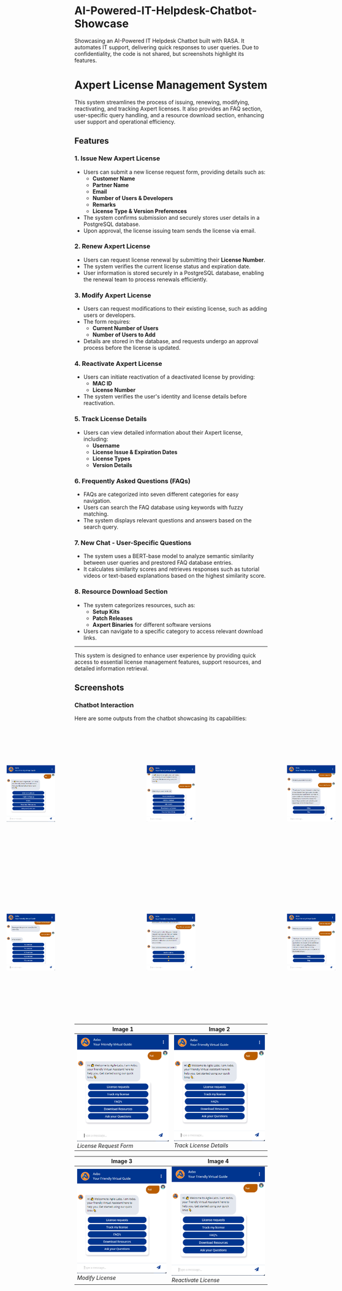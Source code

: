 # AI-Powered-IT-Helpdesk-Chatbot-Showcase
Showcasing an AI-Powered IT Helpdesk Chatbot built with RASA. It automates IT support, delivering quick responses to user queries. Due to confidentiality, the code is not shared, but screenshots highlight its features.

# Axpert License Management System

This system streamlines the process of issuing, renewing, modifying, reactivating, and tracking Axpert licenses. It also provides an FAQ section, user-specific query handling, and a resource download section, enhancing user support and operational efficiency.

## Features

### 1. Issue New Axpert License
- Users can submit a new license request form, providing details such as:
  - **Customer Name**
  - **Partner Name**
  - **Email**
  - **Number of Users & Developers**
  - **Remarks**
  - **License Type & Version Preferences**
- The system confirms submission and securely stores user details in a PostgreSQL database.
- Upon approval, the license issuing team sends the license via email.

### 2. Renew Axpert License
- Users can request license renewal by submitting their **License Number**.
- The system verifies the current license status and expiration date.
- User information is stored securely in a PostgreSQL database, enabling the renewal team to process renewals efficiently.

### 3. Modify Axpert License
- Users can request modifications to their existing license, such as adding users or developers.
- The form requires:
  - **Current Number of Users**
  - **Number of Users to Add**
- Details are stored in the database, and requests undergo an approval process before the license is updated.

### 4. Reactivate Axpert License
- Users can initiate reactivation of a deactivated license by providing:
  - **MAC ID**
  - **License Number**
- The system verifies the user's identity and license details before reactivation.

### 5. Track License Details
- Users can view detailed information about their Axpert license, including:
  - **Username**
  - **License Issue & Expiration Dates**
  - **License Types**
  - **Version Details**
  
### 6. Frequently Asked Questions (FAQs)
- FAQs are categorized into seven different categories for easy navigation.
- Users can search the FAQ database using keywords with fuzzy matching.
- The system displays relevant questions and answers based on the search query.

### 7. New Chat - User-Specific Questions
- The system uses a BERT-base model to analyze semantic similarity between user queries and prestored FAQ database entries.
- It calculates similarity scores and retrieves responses such as tutorial videos or text-based explanations based on the highest similarity score.

### 8. Resource Download Section
- The system categorizes resources, such as:
  - **Setup Kits**
  - **Patch Releases**
  - **Axpert Binaries** for different software versions
- Users can navigate to a specific category to access relevant download links.

---

This system is designed to enhance user experience by providing quick access to essential license management features, support resources, and detailed information retrieval.

## Screenshots

### Chatbot Interaction
Here are some outputs from the chatbot showcasing its capabilities:



<div align="center" style="display: flex; justify-content: center; gap: 40px; margin-bottom: 40px;">
  <img src="images/Main%20Menu.png" alt="Image 1" width="25%" style="padding: 100px;">
  <img src="images/License%20Requests%20Menu.png" alt="Image 2" width="25%" style="padding: 100px;">
  <img src="images/Issue%20new%20license.png" alt="Image 3" width="25%" style="padding: 100px;">
</div>

<div align="center" style="display: flex; justify-content: center; gap: 40px; margin-bottom: 40px;">
  <img src="images/Receiving%20User%20Inputs.png" alt="Image 4" width="25%" style="padding: 100px;">
  <img src="images/New%20license%20Confirmation.png" alt="Image 5" width="25%" style="padding: 100px;">
  <img src="images/Renew%20license%20Confirmation.png" alt="Image 6" width="25%" style="padding: 100px;">
</div>





<div align="center">

| Image 1 | Image 2 |
| --- | --- |
| ![Image 1](images/Main%20Menu.png) <br> *License Request Form* | ![Image 2](images/Main%20Menu.png) <br> *Track License Details* |

</div>

<div align="center">

| Image 3 | Image 4 |
| --- | --- |
| ![Image 3](images/Main%20Menu.png) <br> *Modify License* | ![Image 4](images/Main%20Menu.png) <br> *Reactivate License* |

</div>

